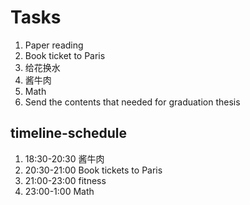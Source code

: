 # Tasks
1. Paper reading
2. Book ticket to Paris
3. 给花换水
4. 酱牛肉
5. Math
6. Send the contents that needed for graduation thesis

## timeline-schedule
1. 18:30-20:30 酱牛肉
2. 20:30-21:00 Book tickets to Paris
3. 21:00-23:00 fitness
4. 23:00-1:00 Math